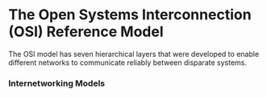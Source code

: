 # The Open Systems Interconnection (OSI) Reference Model

The OSI model has seven hierarchical layers that were developed to enable different networks to communicate reliably between disparate systems.

### Internetworking Models


